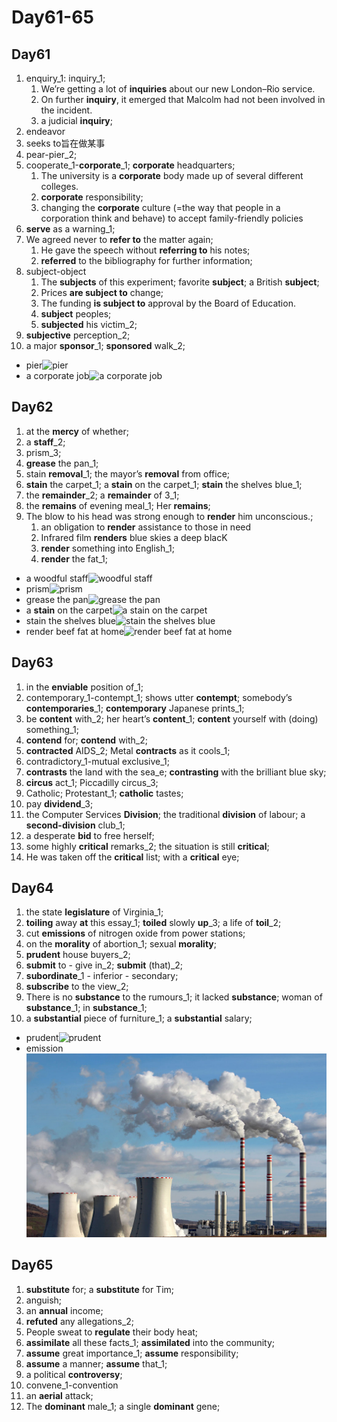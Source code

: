 # Day61-65

## Day61

1. enquiry_1: inquiry_1;
   1. We’re getting a lot of **inquiries** about our new London–Rio service.
   2. On further **inquiry**, it emerged that Malcolm had not been involved in the incident.
   3. a judicial **inquiry**;
2. endeavor
3. seeks to旨在做某事
4. pear-pier_2;
5. cooperate_1-**corporate**_1; **corporate** headquarters;
   1. The university is a **corporate** body made up of several different colleges.
   2. **corporate** responsibility;
   3. changing the **corporate** culture (=the way that people in a corporation think and behave) to accept family-friendly policies
6. **serve** as a warning_1;
7. We agreed never to **refer to** the matter again;
   1. He gave the speech without **referring to** his notes;
   2. **referred** to the bibliography for further information;
8. subject-object
   1. The **subjects** of this experiment; favorite **subject**; a British **subject**;
   2. Prices **are subject to** change;
   3. The funding **is subject to** approval by the Board of Education.
   4. **subject** peoples;
   5. **subjected** his victim_2;
9. **subjective** perception_2;
10. a major **sponsor**_1;  **sponsored** walk_2;

- pier![pier](https://images.photowall.com/products/62173/pier-in-sunset.jpg?h=699&q=85)
- a corporate job![a corporate job](https://www.thefreemanonline.org/wp-content/uploads/2019/12/What-Is-A-Corporate-Job_1.jpg)

## Day62

1. at the **mercy** of whether;
2. a **staff**_2;
3. prism_3;
4. **grease** the pan_1;
5. stain **removal**_1; the mayor’s **removal** from office;
6. **stain** the carpet_1; a **stain** on the carpet_1; **stain** the shelves blue_1;
7. the **remainder**_2; a **remainder** of 3_1;
8. the **remains** of evening meal_1; Her **remains**;
9. The blow to his head was strong enough to **render** him unconscious.;
   1. an obligation to **render** assistance to those in need
   2. Infrared film **renders** blue skies a deep blacK
   3. **render** something into English_1;
   4. **render** the fat_1;

- a woodful staff![woodful staff](https://static.wikia.nocookie.net/pathofexile_gamepedia/images/7/7a/Woodful_Staff_inventory_icon.png/revision/latest?cb=20160723014112)
- prism![prism](https://cdn.britannica.com/78/149178-050-F2421B64/light-prism-color-angle-colors-wavelength-wavelengths.jpg)
- grease the pan![grease the pan](https://www.wikihow.com/images/thumb/3/3d/Grease-and-Flour-a-Pan-Step-4-Version-3.jpg/550px-nowatermark-Grease-and-Flour-a-Pan-Step-4-Version-3.jpg)
- a **stain** on the carpet![a stain on the carpet](https://media.istockphoto.com/photos/cup-of-coffee-fell-on-carpet-stain-is-on-floor-picture-id1171445437?k=20&m=1171445437&s=612x612&w=0&h=FlSCwsgXIY3Cg36XOwOHVBbo5w6tiv9q6xglYPiqJhY=)
- stain the shelves blue![stain the shelves blue](https://topwoodworkingadvice.com/wp-content/uploads/2020/10/blue-wood-stain-900x600-1.png?ezimgfmt=ng%3Awebp%2Fngcb5%2Frs%3Adevice%2Frscb5-2)
- render beef fat at home![render beef fat at home](https://i.ytimg.com/vi/tY9ZzJF5_xw/maxresdefault.jpg)

## Day63

1. in the **enviable** position of_1;
2. contemporary_1-contempt_1; shows utter **contempt**; somebody’s **contemporaries**_1; **contemporary** Japanese prints_1;
3. be **content** with_2; her heart’s **content**_1; **content** yourself with (doing) something_1;
4. **contend** for; **contend** with_2;
5. **contracted** AIDS_2; Metal **contracts** as it cools_1;
6. contradictory_1-mutual exclusive_1;
7. **contrasts** the land with the sea_e; **contrasting** with the brilliant blue sky;
8. **circus** act_1; Piccadilly circus_3;
9. Catholic; Protestant_1; **catholic** tastes;
10. pay **dividend**_3;
11. the Computer Services **Division**; the traditional **division** of labour; a **second-division** club_1;
12. a desperate **bid** to free herself;
13. some highly **critical** remarks_2; the situation is still **critical**;
14. He was taken off the **critical** list; with a **critical** eye;

## Day64

1. the state **legislature** of Virginia_1;
2. **toiling** away **at** this essay_1;  **toiled** slowly **up**_3; a life of **toil**_2;
3. cut **emissions** of nitrogen oxide from power stations;
4. on the **morality** of abortion_1; sexual **morality**;
5. **prudent** house buyers_2;
6. **submit** to - give in_2; **submit** (that)_2;
7. **subordinate**_1 - inferior - secondary;
8. **subscribe** to the view_2;
9. There is no **substance** to the rumours_1; it lacked **substance**; woman of **substance**_1; in **substance**_1;
10. a **substantial** piece of furniture_1; a **substantial** salary;

- prudent![prudent](https://static.skillshare.com/cdn-cgi/image/quality=80,width=1000,format=auto/uploads/project/95d568cedc8d548bca95a0939edc10d6/1c528d89)
- emission![emission](https://raw.githubusercontent.com/Logible/Image/main/note_image/20220821003955.png)

## Day65

1. **substitute** for; a **substitute** for Tim;
2. anguish;
3. an **annual** income;
4. **refuted** any allegations_2;
5. People sweat to **regulate** their body heat;
6. **assimilate** all these facts_1; **assimilated** into the community;
7. **assume** great importance_1; **assume** responsibility;
8. **assume** a manner; **assume** that_1;
9. a political **controversy**;
10. convene_1-convention
11. an **aerial** attack;
12. The **dominant** male_1; a single **dominant** gene;
